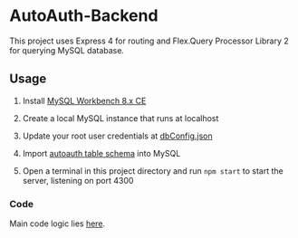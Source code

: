 # AutoAuth-Backend

This project uses Express 4 for routing and Flex.Query Processor Library 2 for querying MySQL database.

## Usage

1. Install [MySQL Workbench 8.x CE](https://dev.mysql.com/downloads/workbench/)

2. Create a local MySQL instance that runs at localhost

3. Update your root user credentials at [dbConfig.json](dbConfig.json)

4. Import [autoauth table schema](schema/sys_autoauth.sql) into MySQL

5. Open a terminal in this project directory and run `npm start` to start the server, listening on port 4300

### Code

Main code logic lies [here](routes/services.js).